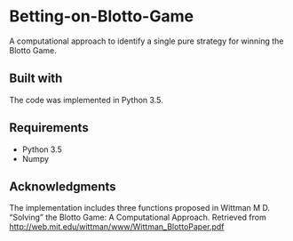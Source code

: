 # Betting-on-Blotto-Game
A computational approach to identify a single pure strategy for winning the Blotto Game.

## Built with
The code was implemented in Python 3.5.

## Requirements
- Python 3.5
- Numpy

## Acknowledgments
The implementation includes three functions proposed in Wittman M D. “Solving” the Blotto Game: A Computational Approach. 
Retrieved from <http://web.mit.edu/wittman/www/Wittman_BlottoPaper.pdf>
